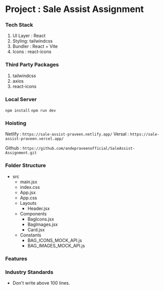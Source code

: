 # Project : Sale Assist Assignment

### Tech Stack
1. UI Layer : React
2. Styling: tailwindcss
3. Bundler : React + Vite
4. Icons : react-icons

### Third Party Packages
1. tailwindcss
2. axios
3. react-icons


### Local Server 
`npm install`
`npm run dev`

### Hoisting
Netlify : `https://sale-assist-praveen.netlify.app/`
Versal : `https://sale-assist-praveen.vercel.app/`

Github : `https://github.com/andepraveenofficial/SaleAssist-Assignment.git`

### Folder Structure
* src
   - main.jsx
   - index.css
   - App.jsx
   - App.css
   * Layouts
      - Header.jsx
   * Components
      - BagIcons.jsx
      - BagImages.jsx
      - Card.jsx
   * Constants 
      - BAG_ICONS_MOCK_API.js
      - BAG_IMAGES_MOCK_API.js


### Features

### Industry Standards 
* Don't write above 100 lines.

